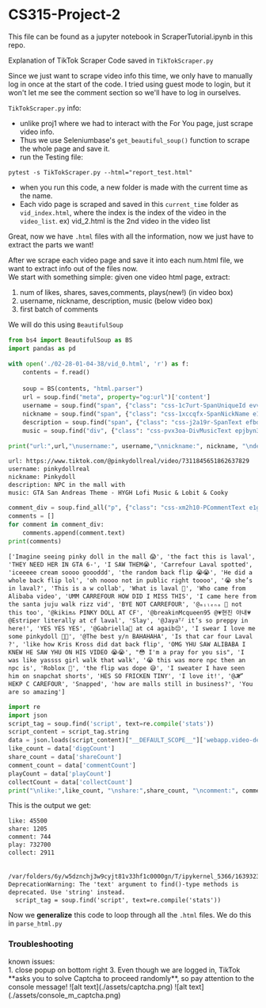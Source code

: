 # CS315-Project-2
This file can be found as a jupyter notebook in ScraperTutorial.ipynb in this repo.

Explanation of TikTok Scraper Code saved in ```TikTokScraper.py```

Since we just want to scrape video info this time, we only have to manually log in once at the start of the code. I tried using guest mode to login, but it won't let me see the comment section so we'll have to log in ourselves. 

```TikTokScraper.py``` info:
- unlike proj1 where we had to interact with the For You page, just scrape video info.
- Thus we use Seleniumbase's ```get_beautiful_soup()``` function to scrape the whole page and save it.
- run the Testing file:
```
pytest -s TikTokScraper.py --html="report_test.html"
```
-  when you run this code, a new folder is made with the current time as the name. 
- Each vido page is scraped and saved in this ```current_time``` folder as ```vid_index.html```, where the index is the index of the video in the ```video_list```. ex) vid_2.html is the 2nd video in the video list

Great, now we have ```.html``` files with all the information, now we just have to extract the parts we want!

After we scrape each video page and save it into each num.html file, we want to extract info out of the files now.  <br>
We start with something simple: given one video html page, extract:
1.  num of likes, shares, saves,comments, plays(new!) (in video box)
2.  username, nickname, description, music  (below video box)
3.  first batch of comments

We will do this using ```BeautifulSoup```


```python
from bs4 import BeautifulSoup as BS
import pandas as pd
```


```python
with open('./02-28-01-04-38/vid_0.html', 'r') as f:
    contents = f.read()

    soup = BS(contents, "html.parser")
    url = soup.find("meta", property="og:url")['content']
    username = soup.find("span", {"class": "css-1c7urt-SpanUniqueId evv7pft1"}).text
    nickname = soup.find("span", {"class": "css-1xccqfx-SpanNickName e17fzhrb1"}).text
    description = soup.find("span", {"class": "css-j2a19r-SpanText efbd9f0"}).text
    music = soup.find("div", {"class": "css-pvx3oa-DivMusicText epjbyn3"}).text
```


```python
print("url:",url,"\nusername:", username,"\nnickname:", nickname, "\ndescription:", description,"\nmusic:",music)
```

    url: https://www.tiktok.com/@pinkydollreal/video/7311845651862637829 
    username: pinkydollreal 
    nickname: Pinkydoll 
    description: NPC in the mall with  
    music: GTA San Andreas Theme - HYGH Lofi Music & Lobit & Cooky



```python
comment_div = soup.find_all("p", {"class": "css-xm2h10-PCommentText e1g2efjf6"})
comments = []
for comment in comment_div:
    comments.append(comment.text)
print(comments)
```

    ['Imagine seeing pinky doll in the mall 😱', 'the fact this is laval', 'THEY NEED HER IN GTA 6-', 'I SAW THEM😭', 'Carrefour Laval spotted', 'iceeeee cream soooo goooddd', 'the random back flip 😭😭', 'He did a whole back flip lol', 'oh noooo not in public right toooo', '😭 she’s in laval?', 'This is a w collab', 'What is laval 🤔', 'Who came from Alibaba video', 'UMM CARREFOUR HOW DID I MISS THIS', 'I came here from the santa juju walk rizz vid', 'BYE NOT CARREFOUR', '@ₘᵢₗₑₙₐ 🤍 not this too', '@kiki🔛🔝 PINKY DOLL AT CF', '@breakinMcqueen95 @💗현진 아내💗 @Estriper literally at cf laval', 'Slay', '@Jaya⸆⸉ it’s so preppy in here!', 'YES YES YES', '@Gabriella🩷 at c4 agaib😔', 'I swear I love me some pinkydoll 🫶🫶', '@The best y/n BAHAHAHA', 'Is that car four Laval ?', 'like how Kris Kross did dat back flip', 'OMG YHU SAW ALIBABA I KNEW HE SAW YHU ON HIS VIDEO 😭😭', "😳 I'm a pray for you sis", 'I was like yassss girl walk that walk', '😭 this was more npc then an npc is', 'Roblox 🙂', 'the flip was dope 😅', 'I sweater I have seen him on snapchat shorts', 'HES SO FRICKEN TINY', 'I love it!', '@𝓗’ HEKP C CAREFOUR', 'Snapped', 'how are malls still in business?', 'You are so amazing']



```python
import re
import json
script_tag = soup.find('script', text=re.compile('stats'))
script_content = script_tag.string 
data = json.loads(script_content)["__DEFAULT_SCOPE__"]['webapp.video-detail']['itemInfo']['itemStruct']["stats"] #json to python dict, and keep looking
like_count = data['diggCount']
share_count = data['shareCount']
comment_count = data['commentCount']
playCount = data['playCount']
collectCount = data['collectCount']
print("\nlike:",like_count, "\nshare:",share_count, "\ncomment:", comment_count, "\nplay:", playCount, "\ncollect:", collectCount)
```
This is the output we get:

    
    like: 45500 
    share: 1205 
    comment: 744 
    play: 732700 
    collect: 2911


    /var/folders/6y/w5dznchj3w9cyjt81v33hf1c0000gn/T/ipykernel_5366/1639323669.py:3: DeprecationWarning: The 'text' argument to find()-type methods is deprecated. Use 'string' instead.
      script_tag = soup.find('script', text=re.compile('stats'))


Now we **generalize** this code to loop through all the ```.html``` files. We do this in  ```parse_html.py```

<h3>Troubleshooting <br> </h3>
known issues: <br>
1. close popup on bottom right
3. Even though we are logged in, TikTok **asks you to solve Captcha to proceed randomly**, so pay attention to the console message!
![alt text](./assets/captcha.png)
![alt text](./assets/console_m_captcha.png)
